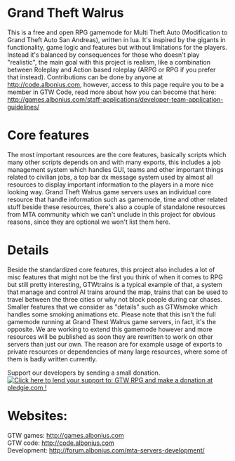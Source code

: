 Grand Theft Walrus
=======

This is a free and open RPG gamemode for Multi Theft Auto (Modification to Grand Theft Auto San Andreas), written in lua. It's inspired by the gigants in functionality, game logic and features but without limitations for the players. Instead it's balanced by consequences for those who doesn't play "realistic", the main goal with this project is realism, like a combination between Roleplay and Action based roleplay (ARPG or RPG if you prefer that instead). Contributions can be done by anyone at http://code.albonius.com, however, access to this page require you to be a member in GTW Code, read more about how you can become that here: http://games.albonius.com/staff-applications/developer-team-application-guidelines/

Core features
=======
The most important resources are the core features, basically scripts which many other scripts depends on and with many exports, this includes a job management system which handles GUI, teams and other important things related to civilian jobs, a top bar dx message system used by almost all resources to display important information to the players in a more nice looking way. Grand Theft Walrus game servers uses an individual core resource that handle information such as gamemode, time and other related stuff beside these resources, there's also a couple of standalone resources from MTA community which we can't unclude in this project for obvious reasons, since they are optional we won't list them here.

Details
=======
Beside the standardized core features, this project also includes a lot of misc features that might not be the first you think of when it comes to RPG but still pretty interesting, GTWtrains is a typical example of that, a system that manage and control AI trains around the map, trains that can be used to travel between the three cities or why not block people during car chases. Smaller features that we consider as "details" such as GTWsmoke which handles some smoking animations etc. Please note that this isn't the full gamemode running at Grand Thest Walrus game servers, in fact, it's the opposite. We are working to extend this gamemode however and more resources will be published as soon they are rewritten to work on other servers than just our own. The reason are for example usage of exports to private resources or dependencies of many large resources, where some of them is badly written currently.

Support our developers by sending a small donation.
<a href='https://pledgie.com/campaigns/27635'><img alt='Click here to lend your support to: GTW RPG and make a donation at pledgie.com !' src='https://pledgie.com/campaigns/27635.png?skin_name=chrome' border='0' ></a>

Websites:
=======
GTW games: http://games.albonius.com<br>
GTW code:  http://code.albonius.com<br>
Development: http://forum.albonius.com/mta-servers-development/
